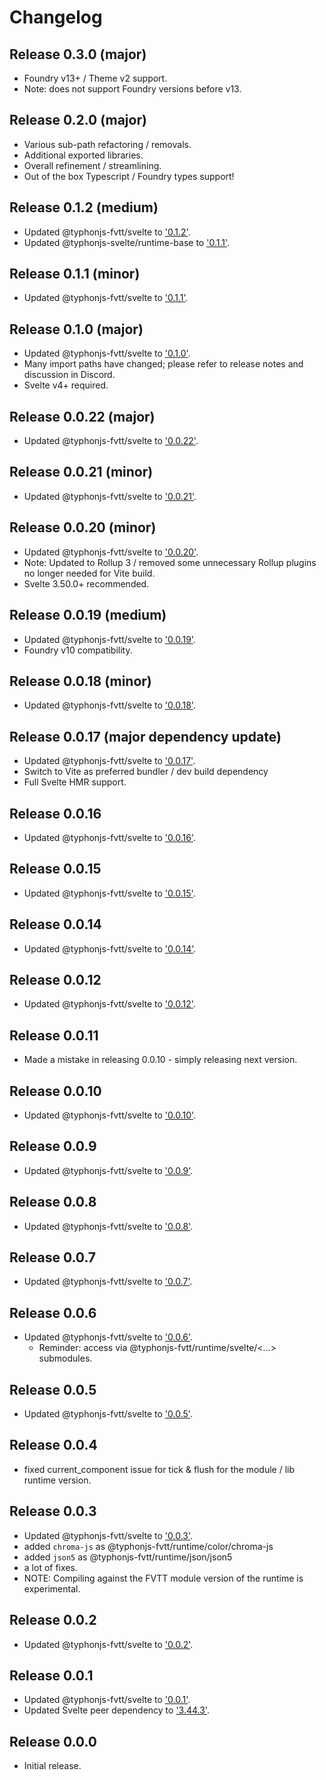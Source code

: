 # Changelog
## Release 0.3.0 (major)
- Foundry v13+ / Theme v2 support.
- Note: does not support Foundry versions before v13.

## Release 0.2.0 (major)
- Various sub-path refactoring / removals.
- Additional exported libraries.
- Overall refinement / streamlining.
- Out of the box Typescript / Foundry types support!

## Release 0.1.2 (medium)
- Updated @typhonjs-fvtt/svelte to ['0.1.2'](https://github.com/typhonjs-fvtt-lib/svelte/releases/tag/0.1.2).
- Updated @typhonjs-svelte/runtime-base to ['0.1.1'](https://github.com/typhonjs-svelte/runtime-base/releases/tag/0.1.1).

## Release 0.1.1 (minor)
- Updated @typhonjs-fvtt/svelte to ['0.1.1'](https://github.com/typhonjs-fvtt-lib/svelte/releases/tag/0.1.1).

## Release 0.1.0 (major)
- Updated @typhonjs-fvtt/svelte to ['0.1.0'](https://github.com/typhonjs-fvtt-lib/svelte/blob/main/CHANGELOG.md#release-010-major).
- Many import paths have changed; please refer to release notes and discussion in Discord.
- Svelte v4+ required.

## Release 0.0.22 (major)
- Updated @typhonjs-fvtt/svelte to ['0.0.22'](https://github.com/typhonjs-fvtt-lib/svelte/blob/main/CHANGELOG.md#release-0022).

## Release 0.0.21 (minor)
- Updated @typhonjs-fvtt/svelte to ['0.0.21'](https://github.com/typhonjs-fvtt-lib/svelte/blob/main/CHANGELOG.md#release-0021).

## Release 0.0.20 (minor)
- Updated @typhonjs-fvtt/svelte to ['0.0.20'](https://github.com/typhonjs-fvtt-lib/svelte/blob/main/CHANGELOG.md#release-0020).
- Note: Updated to Rollup 3 / removed some unnecessary Rollup plugins no longer needed for Vite build.
- Svelte 3.50.0+ recommended.

## Release 0.0.19 (medium)
- Updated @typhonjs-fvtt/svelte to ['0.0.19'](https://github.com/typhonjs-fvtt-lib/svelte/blob/main/CHANGELOG.md#release-0019).
- Foundry v10 compatibility.

## Release 0.0.18 (minor)
- Updated @typhonjs-fvtt/svelte to ['0.0.18'](https://github.com/typhonjs-fvtt-lib/svelte/blob/main/CHANGELOG.md#release-0018).

## Release 0.0.17 (major dependency update)
- Updated @typhonjs-fvtt/svelte to ['0.0.17'](https://github.com/typhonjs-fvtt-lib/svelte/blob/main/CHANGELOG.md#release-0017).
- Switch to Vite as preferred bundler / dev build dependency
- Full Svelte HMR support.

## Release 0.0.16
- Updated @typhonjs-fvtt/svelte to ['0.0.16'](https://github.com/typhonjs-fvtt-lib/svelte/blob/main/CHANGELOG.md#release-0016).

## Release 0.0.15
- Updated @typhonjs-fvtt/svelte to ['0.0.15'](https://github.com/typhonjs-fvtt-lib/svelte/blob/main/CHANGELOG.md#release-0015).

## Release 0.0.14
- Updated @typhonjs-fvtt/svelte to ['0.0.14'](https://github.com/typhonjs-fvtt-lib/svelte/blob/main/CHANGELOG.md#release-0014).

## Release 0.0.12
- Updated @typhonjs-fvtt/svelte to ['0.0.12'](https://github.com/typhonjs-fvtt-lib/svelte/blob/main/CHANGELOG.md#release-0012).

## Release 0.0.11
- Made a mistake in releasing 0.0.10 - simply releasing next version.

## Release 0.0.10
- Updated @typhonjs-fvtt/svelte to ['0.0.10'](https://github.com/typhonjs-fvtt-lib/svelte/blob/main/CHANGELOG.md#release-0010).

## Release 0.0.9
- Updated @typhonjs-fvtt/svelte to ['0.0.9'](https://github.com/typhonjs-fvtt-lib/svelte/blob/main/CHANGELOG.md#release-009).

## Release 0.0.8
- Updated @typhonjs-fvtt/svelte to ['0.0.8'](https://github.com/typhonjs-fvtt-lib/svelte/blob/main/CHANGELOG.md#release-008).

## Release 0.0.7
- Updated @typhonjs-fvtt/svelte to ['0.0.7'](https://github.com/typhonjs-fvtt-lib/svelte/blob/main/CHANGELOG.md#release-007).

## Release 0.0.6
- Updated @typhonjs-fvtt/svelte to ['0.0.6'](https://github.com/typhonjs-fvtt-lib/svelte/blob/main/CHANGELOG.md#release-006).
  - Reminder: access via @typhonjs-fvtt/runtime/svelte/<...> submodules.

## Release 0.0.5
- Updated @typhonjs-fvtt/svelte to ['0.0.5'](https://github.com/typhonjs-fvtt-lib/svelte/blob/main/CHANGELOG.md#release-005).

## Release 0.0.4
- fixed current_component issue for tick & flush for the module / lib runtime version.

## Release 0.0.3
- Updated @typhonjs-fvtt/svelte to ['0.0.3'](https://github.com/typhonjs-fvtt-lib/svelte/blob/main/CHANGELOG.md#release-003).
- added `chroma-js` as @typhonjs-fvtt/runtime/color/chroma-js
- added `json5` as @typhonjs-fvtt/runtime/json/json5
- a lot of fixes.
- NOTE: Compiling against the FVTT module version of the runtime is experimental.

## Release 0.0.2
- Updated @typhonjs-fvtt/svelte to ['0.0.2'](https://github.com/typhonjs-fvtt-lib/svelte/blob/main/CHANGELOG.md#release-002).

## Release 0.0.1
- Updated @typhonjs-fvtt/svelte to ['0.0.1'](https://github.com/typhonjs-fvtt-lib/svelte/blob/main/CHANGELOG.md#release-001).
- Updated Svelte peer dependency to ['3.44.3'](https://github.com/sveltejs/svelte/blob/master/CHANGELOG.md#3443).

## Release 0.0.0
- Initial release.
